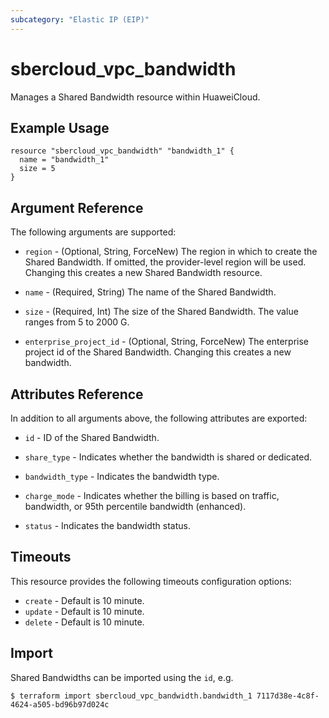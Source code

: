 ```yaml
---
subcategory: "Elastic IP (EIP)"
---
```


# sbercloud\_vpc\_bandwidth

Manages a Shared Bandwidth resource within HuaweiCloud.

## Example Usage

```hcl
resource "sbercloud_vpc_bandwidth" "bandwidth_1" {
  name = "bandwidth_1"
  size = 5
}

```

## Argument Reference

The following arguments are supported:

* `region` - (Optional, String, ForceNew) The region in which to create the Shared Bandwidth. If omitted, the provider-level region will be used. Changing this creates a new Shared Bandwidth resource.

* `name` - (Required, String) The name of the Shared Bandwidth.

* `size` - (Required, Int) The size of the Shared Bandwidth. The value ranges from 5 to 2000 G.

* `enterprise_project_id` - (Optional, String, ForceNew) The enterprise project id of the Shared Bandwidth. Changing this creates a new bandwidth.


## Attributes Reference

In addition to all arguments above, the following attributes are exported:

* `id` -  ID of the Shared Bandwidth.

* `share_type` - Indicates whether the bandwidth is shared or dedicated.

* `bandwidth_type` - Indicates the bandwidth type.

* `charge_mode` - Indicates whether the billing is based on traffic, bandwidth, or 95th percentile bandwidth (enhanced).

* `status` - Indicates the bandwidth status.

## Timeouts
This resource provides the following timeouts configuration options:
- `create` - Default is 10 minute.
- `update` - Default is 10 minute.
- `delete` - Default is 10 minute.

## Import

Shared Bandwidths can be imported using the `id`, e.g.

```
$ terraform import sbercloud_vpc_bandwidth.bandwidth_1 7117d38e-4c8f-4624-a505-bd96b97d024c
```
